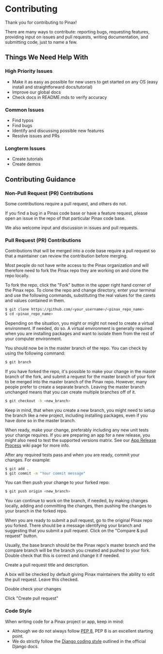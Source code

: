 # Contributing

Thank you for contributing to Pinax! 

There are many ways to contribute: reporting bugs, requesting features, providing input on issues and pull requests, writing documentation, and submitting code, just to name a few.

## Things We Need Help With

### High Priority Issues

* Make it as easy as possible for new users to get started on any OS (easy install and straightforward docs/tutorial)
* Improve our global docs
* Check docs in README.mds to verify accuracy

### Common Issues

* Find typos
* Find bugs
* Identify and discussing possible new features
* Resolve issues and PRs

### Longterm Issues

* Create tutorials
* Create demos

## Contributing Guidance

### Non-Pull Request (PR) Contributions

Some contributions require a pull request, and others do not.

If you find a bug in a Pinax code base or have a feature request, please open an issue in the repo of that particular Pinax code base.

We also welcome input and discussion in issues and pull requests.

### Pull Request (PR) Contributions

Contributions that will be merged into a code base require a pull request so that a maintainer can review the contribution before merging.

Most people do not have write access to the Pinax organization and will therefore need to fork the Pinax repo they are working on and clone the repo locally.

To fork the repo, click the "Fork" button in the upper right hand corner of the Pinax repo. To clone the repo and change directory, enter your terminal and use the following commands, substituting the real values for the carets and values contained in them.

```bash
$ git clone https://github.com/<your_username>/<pinax_repo_name>
$ cd <pinax_repo_name>
```

Depending on the situation, you might or might not need to create a virtual environment. If needed, do so. A virtual environment is generally required when you are installing packages and want to isolate them from the rest of your computer environment.

You should now be in the master branch of the repo. You can check by using the following command:

```bash
$ git branch
```

If you have forked the repo, it's possible to make your change in the master branch of the fork, and submit a request for the master branch of your fork to be merged into the master branch of the Pinax repo. However, many people prefer to create a separate branch. Leaving the master branch unchanged means that you can create multiple branches off of it.

```bash
$ git checkout -b <new_branch>
```

Keep in mind, that when you create a new branch, you might need to setup the branch like a new project, including installing packages, even if you have done so in the master branch.

When ready, make your change, preferably including any new unit tests your change requires. If you are preparing an app for a new release, you might also need to test the supported versions matrix. See our [App Release Process](https://github.com/pinax/pinax/wiki/App-Release-Process) wiki page for more info.

After any required tests pass and when you are ready, commit your changes. For example:

```bash
$ git add .
$ git commit -m "Your commit message"
```

You can then push your change to your forked repo:

```bash
$ git push origin <new_branch>
```

You can continue to work on the branch, if needed, by making changes locally, adding and committing the changes, then pushing the changes to your branch in the forked repo.

When you are ready to submit a pull request, go to the original Pinax repo you forked. There should be a message identifying your branch and suggesting that you submit a pull request. Click on the "Compare & pull request" button.

Usually, the base branch should be the Pinax repo's master branch and the compare branch will be the branch you created and pushed to your fork. Double check that this is correct and change it if needed.

Create a pull request title and description. 

A box will be checked by default giving Pinax maintainers the ability to edit the pull request. Leave this checked.

Double check your changes

Click "Create pull request"

### Code Style

When writing code for a Pinax project or app, keep in mind:

* Although we do not always follow [PEP 8](http://www.python.org/dev/peps/pep-0008/), PEP 8 is an excellent starting point.
* We do strictly follow the [Django coding style](http://docs.djangoproject.com/en/dev/internals/contributing/#coding-style) outlined in the official Django docs.
